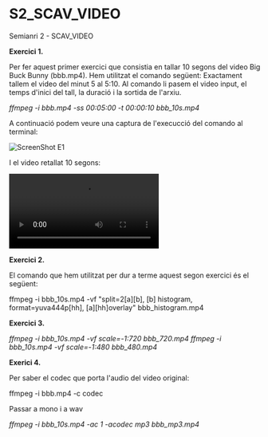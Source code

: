 # S2_SCAV_VIDEO
Semianri 2 - SCAV_VIDEO

**Exercici 1.**

Per fer aquest primer exercici que consistia en tallar 10 segons del video Big Buck Bunny (bbb.mp4). Hem utilitzat el comando següent:
Exactament tallem el video del minut 5 al 5:10. Al comando li pasem el video input, el temps d'inici del tall, la duració i la sortida de l'arxiu.

*ffmpeg -i bbb.mp4 -ss 00:05:00 -t 00:00:10 bbb_10s.mp4*

A continuació podem veure una captura de l'execucció del comando al terminal:

![ScreenShot E1](https://github.com/paumonterop/S2_SCAV_VIDEO/tree/main/Imatges/E1_screenshot.png?raw=true)

I el video retallat 10 segons:

![BBB 10s](https://github.com/paumonterop/S2_SCAV_VIDEO/tree/main/Imatges/bbb_10s.mp4?raw=true)

**Exercici 2.**

El comando que hem utilitzat per dur a terme aquest segon exercici és el següent:

ffmpeg -i bbb_10s.mp4 -vf "split=2[a][b], [b] histogram, format=yuva444p[hh], [a][hh]overlay" bbb_histogram.mp4

**Exercici 3.**

*ffmpeg -i bbb_10s.mp4 -vf scale=-1:720 bbb_720.mp4*
*ffmpeg -i bbb_10s.mp4 -vf scale=-1:480 bbb_480.mp4*

**Exerici 4.**

Per saber el codec que porta l'audio del video original:

ffmpeg -i bbb.mp4 -c codec

Passar a mono i a wav

*ffmpeg -i bbb_10s.mp4 -ac 1 -acodec mp3 bbb_mp3.mp4*


